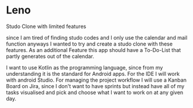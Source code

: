 # Leno
Studo Clone with limited features

since I am tired of finding studo codes and I only use the calendar and mail function anyways I wanted to try and create a studo clone with these features. 
As an additional Feature this app should have a To-Do-List that partly generates out of the calendar. 

I want to use Kotlin as the programming language, since from my understanding it is the standard for Android apps. 
For the IDE I will work with android Studio.
For managing the project workflow I will use a Kanban Board on Jira, since I don't want to have sprints but instead have all of my tasks visualised and pick and choose what I want to work on at any given day. 
